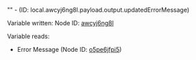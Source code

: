 "" - (ID: local.awcyj6ng8l.payload.output.updatedErrorMessage)

Variable written:
Node ID: [awcyj6ng8l](../nodes/awcyj6ng8l.md)

Variable reads:
* Error Message (Node ID: [o5pe6jfpi5](../nodes/o5pe6jfpi5.md))
